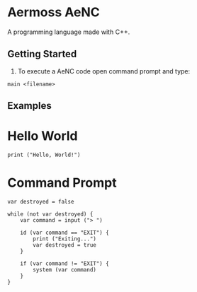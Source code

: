 # Aermoss AeNC
A programming language made with C++.

## Getting Started
1) To execute a AeNC code open command prompt and type:

```
main <filename>
```

## Examples
# Hello World
``` basic
print ("Hello, World!")
```

# Command Prompt
``` basic
var destroyed = false

while (not var destroyed) {
    var command = input ("> ")

    id (var command == "EXIT") {
        print ("Exiting...")
        var destroyed = true
    }

    if (var command != "EXIT") {
        system (var command)
    }
}
```
